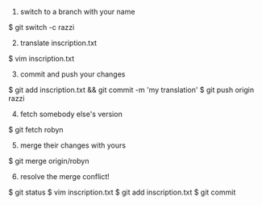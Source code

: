 1. switch to a branch with your name

$ git switch -c razzi

2. translate inscription.txt

$ vim inscription.txt

3. commit and push your changes

$ git add inscription.txt && git commit -m 'my translation'
$ git push origin razzi

4. fetch somebody else's version

$ git fetch robyn

5. merge their changes with yours

$ git merge origin/robyn

6. resolve the merge conflict!

$ git status
$ vim inscription.txt
$ git add inscription.txt
$ git commit
